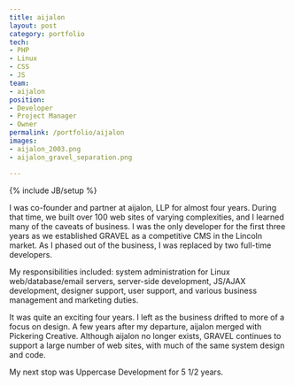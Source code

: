```yaml
---
title: aijalon
layout: post
category: portfolio
tech:
- PHP
- Linux
- CSS
- JS
team:
- aijalon
position:
- Developer
- Project Manager
- Owner
permalink: /portfolio/aijalon
images:
- aijalon_2003.png
- aijalon_gravel_separation.png

---
```

{% include JB/setup %}
<div id="node-34" class="node node-portfolio node-promoted">
  <div class="content clearfix">
    <div class="field field-name-body field-type-text-with-summary field-label-hidden"><div class="field-items"><div class="field-item even"><p>I was co-founder and partner at aijalon, LLP for almost four years. During that time, we built over 100 web sites of varying complexities, and I learned many of the caveats of business. I was the only developer for the first three years as we established GRAVEL as a competitive CMS in the Lincoln market. As I phased out of the business, I was replaced by two full-time developers.</p>
<p>My responsibilities included: system administration for Linux web/database/email servers, server-side development, JS/AJAX development, designer support, user support, and various business management and marketing duties.</p>
<p>It was quite an exciting four years. I left as the business drifted to more of a focus on design. A few years after my departure, aijalon merged with Pickering Creative. Although aijalon no longer exists, GRAVEL continues to support a large number of web sites, with much of the same system design and code.</p>
<p>My next stop was Uppercase Development for 5 1/2 years.</p>
</div></div></div>  </div>
</div>
